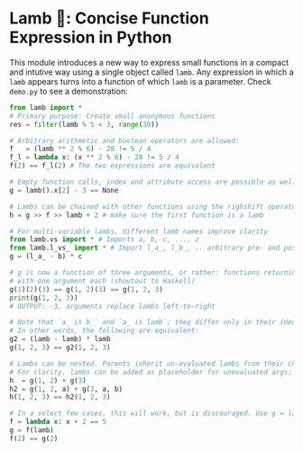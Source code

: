 # Lamb 🐑: Concise Function Expression in Python
This module introduces a new way to express small functions in a compact and intutive way using a single object called `lamb`. Any expression in which a `lamb` appears turns into a function of which `lamb` is a parameter. Check `demo.py` to see a demonstration:

```python
from lamb import *
# Primary purpose: Create small anonymous functions
res = filter(lamb % 5 < 3, range(30))

# Arbitrary arithmetic and boolean operators are allowed:
f   = (lamb ** 2 % 6) - 28 != 5 / 4
f_l = lambda x: (x ** 2 % 6) - 28 != 5 / 4
f(2) == f_l(2) # The two expressions are equivalent

# Empty function calls, index and attribute access are possible as well
g = lamb().x[2] - 3 == None

# Lambs can be chained with other functions using the righshift operator
h = g >> f >> lamb + 2 # make sure the first function is a lamb

# For multi-variable lambs, different lamb names improve clarity
from lamb.vs import * # Imports a, b, c, ..., z
from lamb.l_vs_ import * # Import l_a_, l_b_, .. arbitrary pre- and postfixes are possible
g = (l_a_ - b) * c

# g is now a function of three arguments, or rather: functions returning functions,
# with one argument each (shoutout to Haskell)
g(1)(2)(3) == g(1, 2)(3) == g(1, 2, 3)
print(g(1, 2, 3))
# OUTPUT: -3, arguments replace lambs left-to-right

# Note that `a_ is b_` and `a_ is lamb`; they differ only in their identifier. 
# In other words, the following are equivalent:
g2 = (lamb - lamb) * lamb
g(1, 2, 3) == g2(1, 2, 3)

# Lambs can be nested. Parents inherit un-evaluated lambs from their children.
# For clarity, lambs can be added as placeholder for unevaluated args:
h  = g(1, 2) + g(3) 
h2 = g(1, 2, a) + g(3, a, b)
h(1, 2, 3) == h2(1, 2, 3)

# In a select few cases, this will work, but is discouraged. Use g = lamb >> f instead.
f = lambda x: x + 2 == 5
g = f(lamb)
f(2) == g(2)
```